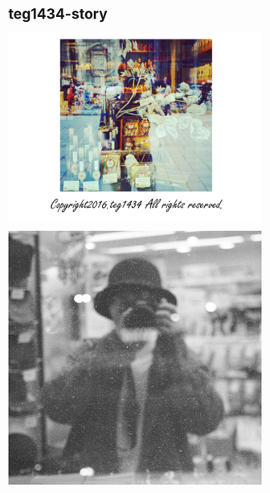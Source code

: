 # teg1434-story
[![main](./img/main.jpg)](https://teg1434.github.io/teg1434-story/main)

[![내사진](./img/내사진.jpg)](https://teg1434.github.io/teg1434-story/main)





